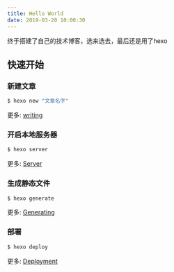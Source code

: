 ```yaml
---
title: Hello World
date: 2019-03-20 10:00:30
---
```

终于搭建了自己的技术博客，选来选去，最后还是用了hexo

## 快速开始

### 新建文章

``` bash
$ hexo new "文章名字"
```

更多: [writing](https://hexo.io/docs/writing.html)

### 开启本地服务器

``` bash
$ hexo server
```

更多: [Server](https://hexo.io/docs/server.html)

### 生成静态文件

``` bash
$ hexo generate
```

更多: [Generating](https://hexo.io/docs/generating.html)

### 部署

``` bash
$ hexo deploy
```

更多: [Deployment](https://hexo.io/docs/deployment.html)
